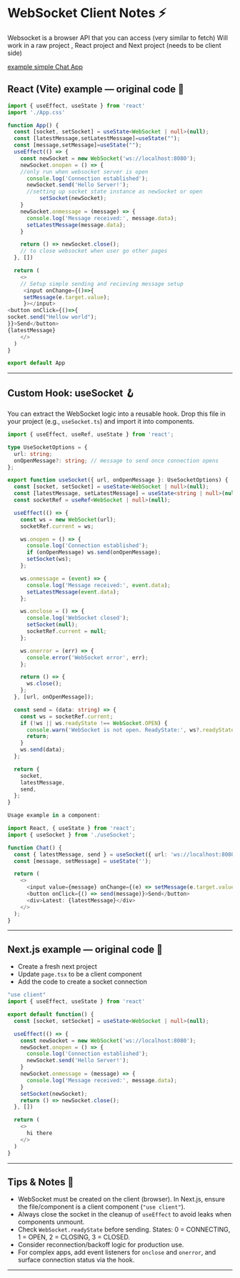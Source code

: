 # WebSocket Client Notes ⚡️
Websocket  is a browser API that you can access (very similar to fetch)
Will work in a raw project , React project and Next project (needs to be client side)

[example simple Chat App](https://github.com/hkirat/real-time-chat)
## React (Vite) example — original code  🧩

```ts
import { useEffect, useState } from 'react'
import './App.css'

function App() {
  const [socket, setSocket] = useState<WebSocket | null>(null);
  const [latestMessage,setLatestMessage]=useState("");
  const [message,setMessage]=useState("");
  useEffect(() => {
    const newSocket = new WebSocket('ws://localhost:8080');
    newSocket.onopen = () => {
    //only run when websocket server is open
      console.log('Connection established');
      newSocket.send('Hello Server!');
      //setting up socket state instance as newSocket or open
          setSocket(newSocket);
    }
    newSocket.onmessage = (message) => {
      console.log('Message received:', message.data);
      setLatestMessage(message.data);
    }

    return () => newSocket.close();
    // to close websocket when user go other pages
  }, [])

  return (
    <>
    // Setup simple sending and recieving message setup
     <input onChange={()=>{
     setMessage(e.target.value);
     }></input>
<button onClick={()=>{
socket.send("Hellow world");
}}>Send</button>
{latestMessage}
    </>
  )
}

export default App
```
---

## Custom Hook: useSocket 🪝

You can extract the WebSocket logic into a reusable hook. Drop this file in your project (e.g., `useSocket.ts`) and import it into components.


```ts
import { useEffect, useRef, useState } from 'react';

type UseSocketOptions = {
  url: string;
  onOpenMessage?: string; // message to send once connection opens
};

export function useSocket({ url, onOpenMessage }: UseSocketOptions) {
  const [socket, setSocket] = useState<WebSocket | null>(null);
  const [latestMessage, setLatestMessage] = useState<string | null>(null);
  const socketRef = useRef<WebSocket | null>(null);

  useEffect(() => {
    const ws = new WebSocket(url);
    socketRef.current = ws;

    ws.onopen = () => {
      console.log('Connection established');
      if (onOpenMessage) ws.send(onOpenMessage);
      setSocket(ws);
    };

    ws.onmessage = (event) => {
      console.log('Message received:', event.data);
      setLatestMessage(event.data);
    };

    ws.onclose = () => {
      console.log('WebSocket closed');
      setSocket(null);
      socketRef.current = null;
    };

    ws.onerror = (err) => {
      console.error('WebSocket error', err);
    };

    return () => {
      ws.close();
    };
  }, [url, onOpenMessage]);

  const send = (data: string) => {
    const ws = socketRef.current;
    if (!ws || ws.readyState !== WebSocket.OPEN) {
      console.warn('WebSocket is not open. ReadyState:', ws?.readyState);
      return;
    }
    ws.send(data);
  };

  return {
    socket,
    latestMessage,
    send,
  };
}

Usage example in a component:

import React, { useState } from 'react';
import { useSocket } from './useSocket';

function Chat() {
  const { latestMessage, send } = useSocket({ url: 'ws://localhost:8080', onOpenMessage: 'Hello Server!' });
  const [message, setMessage] = useState('');

  return (
    <>
      <input value={message} onChange={(e) => setMessage(e.target.value)} />
      <button onClick={() => send(message)}>Send</button>
      <div>Latest: {latestMessage}</div>
    </>
  );
}
```
---

## Next.js example — original code  🚀
- Create a fresh next project
- Update `page.tsx` to be a client component
- Add the code to create a socket connection
```ts
"use client"
import { useEffect, useState } from 'react'

export default function() {
  const [socket, setSocket] = useState<WebSocket | null>(null);

  useEffect(() => {
    const newSocket = new WebSocket('ws://localhost:8080');
    newSocket.onopen = () => {
      console.log('Connection established');
      newSocket.send('Hello Server!');
    }
    newSocket.onmessage = (message) => {
      console.log('Message received:', message.data);
    }
    setSocket(newSocket);
    return () => newSocket.close();
  }, [])

  return (
    <>
      hi there
    </>
  )
}
```
---

## Tips & Notes 📝
- WebSocket must be created on the client (browser). In Next.js, ensure the file/component is a client component (`"use client"`).
- Always close the socket in the cleanup of `useEffect` to avoid leaks when components unmount.
- Check `WebSocket.readyState` before sending. States: 0 = CONNECTING, 1 = OPEN, 2 = CLOSING, 3 = CLOSED.
- Consider reconnection/backoff logic for production use.
- For complex apps, add event listeners for `onclose` and `onerror`, and surface connection status via the hook.

---
